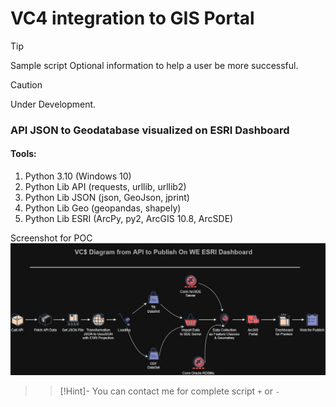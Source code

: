 # VC4 integration to GIS Portal

> [!TIP]
> Sample script Optional information to help a user be more successful.

> [!CAUTION]
> Under Development.

### API JSON to Geodatabase visualized on ESRI Dashboard

#### Tools:
1. Python 3.10 (Windows 10)
2. Python Lib API (requests, urllib, urllib2)
3. Python Lib JSON (json, GeoJson, jprint)
4. Python Lib Geo (geopandas, shapely)
5. Python Lib ESRI (ArcPy, py2, ArcGIS 10.8, ArcSDE)

Screenshot for POC
![VC4_Diagram](VC4_Diagram.jpg "Diagram")

> > [!Hint]- You can contact me for complete script `+` or `-`
